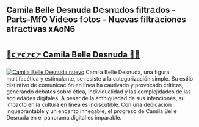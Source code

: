 ## Camila Belle Desnuda D𝚎sn𝚞dos filtr𝚊dos - Parts-MfO Vid𝚎os f𝚘tos - N𝚞evas filtr𝚊ciones atr𝚊ctivas xAoN6

# <h2><a href="http://mb05psd.tromn.icu/?c=Camila+Belle+Desnuda">🔗👉👉👉 Camila Belle Desnuda 🔗🔗</a></h2>

[![Camila Belle Desnuda nuevo](https://i.imgur.com/pEAQMta.gif)](http://mb05psd.tromn.icu/?c=Camila+Belle+Desnuda)
Camila Belle Desnuda, una figura multifacética y estimulante, se resiste a la categorización simple. Su estilo distintivo de comunicación en línea ha cautivado y provocado críticas, generando debates sobre ética, individualidad y las complejidades de las sociedades digitales. A pesar de la ambigüedad de sus intenciones, su impacto en la cultura en línea es indiscutible. Con una dedicación inquebrantable y un encanto innegable, el progreso de Camila Belle Desnuda en el panorama digital es imparable.
